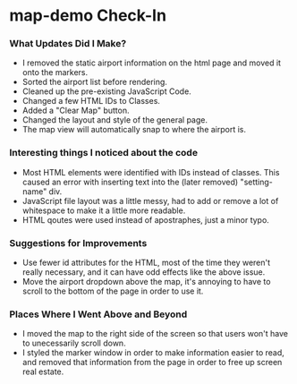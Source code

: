 # map-demo Check-In


### What Updates Did I Make?

* I removed the static airport information on the html page and moved it onto the markers.
* Sorted the airport list before rendering.
* Cleaned up the pre-existing JavaScript Code.
* Changed a few HTML IDs to Classes.
* Added a "Clear Map" button.
* Changed the layout and style of the general page.
* The map view will automatically snap to where the airport is.

### Interesting things I noticed about the code

* Most HTML elements were identified with IDs instead of classes. This caused an error with inserting text into the (later removed) "setting-name" div.
* JavaScript file layout was a little messy, had to add or remove a lot of whitespace to make it a little more readable.
* HTML qoutes were used instead of apostraphes, just a minor typo.

### Suggestions for Improvements

* Use fewer id attributes for the HTML, most of the time they weren't really necessary, and it can have odd effects like the above issue.
* Move the airport dropdown above the map, it's annoying to have to scroll to the bottom of the page in order to use it.

### Places Where I Went Above and Beyond

* I moved the map to the right side of the screen so that users won't have to unecessarily scroll down.
* I styled the marker window in order to make information easier to read, and removed that information from the page in order to free up screen real estate.
